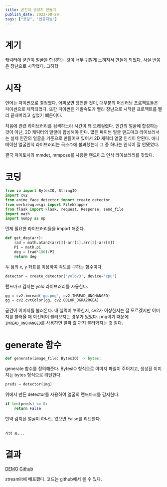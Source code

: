 ```yaml
---
title: 굳건이 생성기 만들기
publish_date: 2022-08-29
tags: ["코딩", "인공지능"]
---
```


# 계기
캐릭터에 굳건이 얼굴을 합성하는 것이 너무 귀찮게 느껴져서 만들게 되었다.
사실 반쯤은 장난으로 시작했다.
그하학

# 시작
언어는 파이썬으로 결정했다.
어찌보면 당연한 것이, 대부분의 머신러닝 프로젝트들은 파이썬으로 제작되었다.
또한 파이썬은 개발속도가 빨라 장난으로 시작한 프로젝트를 빨리 끝내버리고 싶었기 떄문이다.

처음에 관련 라이브러리를 검색하느라 시간이 꽤 오래걸렸다.
인간의 얼굴에 합성하는 것이 아닌, 2D 캐릭터의 얼굴에 합성해야 한다.
많은 파이썬 얼굴 랜드마크 라이브러서는 실제 인간의 얼굴을 기준으로 만들어져 있어서 2D 캐릭터 얼굴 인식이 안된다.
애니메이션 얼굴인식 라이브러리는 극소수에 불과했는데 그 중 하나는 인식이 잘 안됐었다.

결국 파이토치와 mmdet, mmpose를 사용한 랜드마크 인식 라이브러리를 찾았다.

# 코딩
```python
from io import BytesIO, StringIO
import cv2
from anime_face_detector import create_detector
from werkzeug.wsgi import FileWrapper
from flask import Flask, request, Response, send_file
import math
import numpy as np
```
먼제 필요한 라이브러리들을 import 해준다.

```python
def get_deg(arr):
    rad = math.atan2(arr[3]-arr[1],arr[2]-arr[0])
    PI = math.pi
    deg = (rad*180)/PI
    return deg
```
두 점의 x, y 좌표를 이용하여 각도를 구하는 함수이다.

```python
detector = create_detector('yolov3', device='cpu')
```
랜드마크 감지는 yolo 라이브러리를 사용한다.

```python
gg = cv2.imread('gg.png', cv2.IMREAD_UNCHANGED)
gg = cv2.cvtColor(gg, cv2.COLOR_BGRA2RGBA)
```
굳건이 이미지를 불러온다.
내 실력이 부족한지, cv2가 이상한지는 잘 모르겠지만 이미지를 불러올 때 회전되어 불러오지는 경우가 있었다.
png이기 때문에 `IMREAD_UNCHANGED`를 사용하면 알파 값 까지 불러와지는 것 같다.



# generate 함수
```python
def generate(image_file: BytesIO) -> bytes:
```
generate 함수를 정의해준다. BytesIO 형식으로 이미지 파일이 주어지고, 생성된 이미지는 bytes 형식으로 리턴한다.

```python
preds = detector(img)
```
위에서 만든 detector를 사용하여 얼굴의 랜드마크를 감지한다.

```python
if len(preds) == 0:
    return False
```
만약 감지된 얼굴이 하나도 없으면 False를 리턴한다.

```python

```

`작성 중...`

# 결과
[DEMO](https://ij5-goodgun-streamlit-app-p3n4m8.streamlitapp.com)
[Github](https://github.com/ij5/goodgun)

streamlit에 배포했다.
코드는 github에서 볼 수 있다.

